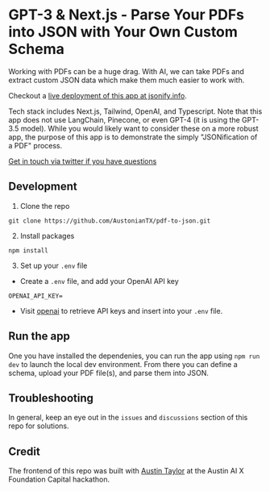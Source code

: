 # GPT-3 & Next.js - Parse Your PDFs into JSON with Your Own Custom Schema

Working with PDFs can be a huge drag. With AI, we can take PDFs and extract custom JSON data which make them much easier to work with.

Checkout a [live deployment of this app at jsonify.info](https://www.jsonify.info/).

Tech stack includes Next.js, Tailwind, OpenAI, and Typescript. Note that this app does not use LangChain, Pinecone, or even GPT-4 (it is using the GPT-3.5 model). While you would likely want to consider these on a more robust app, the purpose of this app is to demonstrate the simply "JSONification of a PDF" process.

[Get in touch via twitter if you have questions](https://twitter.com/AustonianTX)

## Development

1. Clone the repo

```
git clone https://github.com/AustonianTX/pdf-to-json.git
```

2. Install packages

```
npm install
```

3. Set up your `.env` file

- Create a `.env` file, and add your OpenAI API key

```
OPENAI_API_KEY=
```

- Visit [openai](https://help.openai.com/en/articles/4936850-where-do-i-find-my-secret-api-key) to retrieve API keys and insert into your `.env` file.

## Run the app

One you have installed the dependenies, you can run the app using `npm run dev` to launch the local dev environment. From there you can define a schema, upload your PDF file(s), and parse them into JSON.

## Troubleshooting

In general, keep an eye out in the `issues` and `discussions` section of this repo for solutions.

## Credit

The frontend of this repo was built with [Austin Taylor](https://github.com/austin-triiistudio) at the Austin AI X Foundation Capital hackathon.
